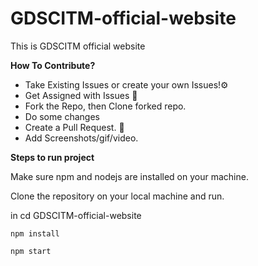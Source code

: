 # GDSCITM-official-website
This is GDSCITM official website

**How To Contribute?**
* Take Existing Issues or create your own Issues!⚙️
* Get Assigned with Issues 🤖
* Fork the Repo, then Clone forked repo.
* Do some changes
* Create a Pull Request. 🏃‍
* Add Screenshots/gif/video.


**Steps to run project**

Make sure npm and nodejs are installed on your machine.

Clone the repository on your local machine and run.

in cd GDSCITM-official-website
```
npm install
```
```
npm start
```

